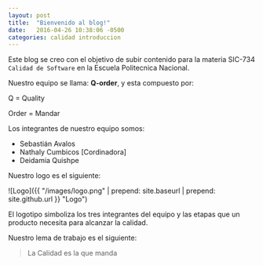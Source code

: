 ```yaml
---
layout: post
title:  "Bienvenido al blog!"
date:   2016-04-26 10:38:06 -0500
categories: calidad introduccion
---
```

Este blog se creo con el objetivo de subir contenido para la materia SIC-734 `Calidad de Software` en la Escuela Politecnica Nacional.

Nuestro equipo se llama: **Q-order**, y esta compuesto por:

  Q = Quality

  Order = Mandar

Los integrantes de nuestro equipo somos:

* Sebastián Avalos
* Nathaly Cumbicos [Cordinadora]
* Deidamia Quishpe

Nuestro logo es el siguiente:

  ![Logo]({{ "/images/logo.png" | prepend: site.baseurl | prepend: site.github.url }} "Logo")

El logotipo simboliza los tres integrantes del equipo y las etapas que un producto necesita para alcanzar la calidad.  

Nuestro lema de trabajo es el siguiente:

  >La Calidad es la que manda
